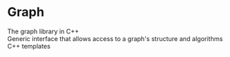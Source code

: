 # Graph
The graph library in C++  
Generic interface that allows access to a graph's structure and algorithms   
C++ templates

